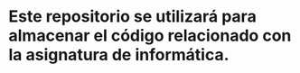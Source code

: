 # Este repositorio se utilizará para almacenar el código relacionado con la asignatura de informática.

